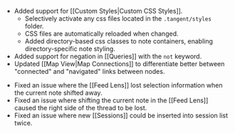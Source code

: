 + Added support for [[Custom Styles|Custom CSS Styles]].
	* Selectively activate any css files located in the `.tangent/styles` folder.
	* CSS files are automatically reloaded when changed.
	* Added directory-based css classes to note containers, enabling directory-specific note styling.
+ Added support for negation in [[Queries]] with the `not` keyword.
+ Updated [[Map View|Map Connections]] to differentiate better between "connected" and "navigated" links between nodes.
- Fixed an issue where the [[Feed Lens]] lost selection information when the current note shifted away.
- Fixed an issue where shifting the current note in the [[Feed Lens]] caused the right side of the thread to be lost.
- Fixed an issue where new [[Sessions]] could be inserted into session list twice.